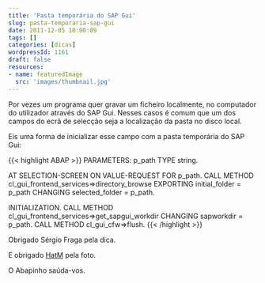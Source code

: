 ```yaml
---
title: 'Pasta temporária do SAP Gui'
slug: pasta-temporaria-sap-gui
date: 2011-12-05 10:00:09
tags: []
categories: [dicas]
wordpressId: 1161
draft: false
resources:
- name: featuredImage
  src: 'images/thumbnail.jpg'
---
```

Por vezes um programa quer gravar um ficheiro localmente, no computador do utilizador através do SAP Gui. Nesses casos é comum que um dos campos do ecrã de selecção seja a localização da pasta no disco local.

Eis uma forma de inicializar esse campo com a pasta temporária do SAP Gui:


{{< highlight ABAP >}}
PARAMETERS: p_path TYPE string.

AT SELECTION-SCREEN ON VALUE-REQUEST FOR p_path.
  CALL METHOD cl_gui_frontend_services=>directory_browse
    EXPORTING
      initial_folder  = p_path
    CHANGING
      selected_folder = p_path.

INITIALIZATION.
  CALL METHOD cl_gui_frontend_services=>get_sapgui_workdir
    CHANGING
      sapworkdir = p_path.
  CALL METHOD cl_gui_cfw=>flush.
{{< /highlight >}}

Obrigado Sérgio Fraga pela dica.

E obrigado [HatM][1] pela foto.

O Abapinho saúda-vos.

   [1]: http://www.flickr.com/photos/hatm/4549870013/in/photostream/
